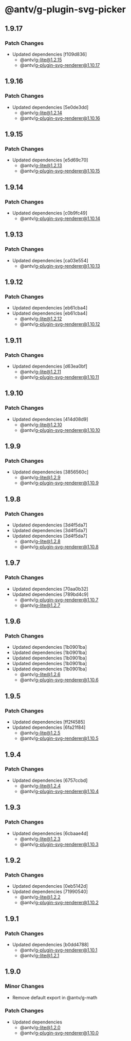 # @antv/g-plugin-svg-picker

## 1.9.17

### Patch Changes

-   Updated dependencies [f109d836]
    -   @antv/g-lite@1.2.15
    -   @antv/g-plugin-svg-renderer@1.10.17

## 1.9.16

### Patch Changes

-   Updated dependencies [5e0de3dd]
    -   @antv/g-lite@1.2.14
    -   @antv/g-plugin-svg-renderer@1.10.16

## 1.9.15

### Patch Changes

-   Updated dependencies [e5d69c70]
    -   @antv/g-lite@1.2.13
    -   @antv/g-plugin-svg-renderer@1.10.15

## 1.9.14

### Patch Changes

-   Updated dependencies [c0b9fc49]
    -   @antv/g-plugin-svg-renderer@1.10.14

## 1.9.13

### Patch Changes

-   Updated dependencies [ca03e554]
    -   @antv/g-plugin-svg-renderer@1.10.13

## 1.9.12

### Patch Changes

-   Updated dependencies [eb61cba4]
-   Updated dependencies [eb61cba4]
    -   @antv/g-lite@1.2.12
    -   @antv/g-plugin-svg-renderer@1.10.12

## 1.9.11

### Patch Changes

-   Updated dependencies [d63ea0bf]
    -   @antv/g-lite@1.2.11
    -   @antv/g-plugin-svg-renderer@1.10.11

## 1.9.10

### Patch Changes

-   Updated dependencies [414d08d9]
    -   @antv/g-lite@1.2.10
    -   @antv/g-plugin-svg-renderer@1.10.10

## 1.9.9

### Patch Changes

-   Updated dependencies [3856560c]
    -   @antv/g-lite@1.2.9
    -   @antv/g-plugin-svg-renderer@1.10.9

## 1.9.8

### Patch Changes

-   Updated dependencies [3d4f5da7]
-   Updated dependencies [3d4f5da7]
-   Updated dependencies [3d4f5da7]
    -   @antv/g-lite@1.2.8
    -   @antv/g-plugin-svg-renderer@1.10.8

## 1.9.7

### Patch Changes

-   Updated dependencies [70aa0b32]
-   Updated dependencies [789bd4c9]
    -   @antv/g-plugin-svg-renderer@1.10.7
    -   @antv/g-lite@1.2.7

## 1.9.6

### Patch Changes

-   Updated dependencies [1b0901ba]
-   Updated dependencies [1b0901ba]
-   Updated dependencies [1b0901ba]
-   Updated dependencies [1b0901ba]
-   Updated dependencies [1b0901ba]
    -   @antv/g-lite@1.2.6
    -   @antv/g-plugin-svg-renderer@1.10.6

## 1.9.5

### Patch Changes

-   Updated dependencies [ff2f4585]
-   Updated dependencies [6fa21f84]
    -   @antv/g-lite@1.2.5
    -   @antv/g-plugin-svg-renderer@1.10.5

## 1.9.4

### Patch Changes

-   Updated dependencies [6757ccbd]
    -   @antv/g-lite@1.2.4
    -   @antv/g-plugin-svg-renderer@1.10.4

## 1.9.3

### Patch Changes

-   Updated dependencies [6cbaae4d]
    -   @antv/g-lite@1.2.3
    -   @antv/g-plugin-svg-renderer@1.10.3

## 1.9.2

### Patch Changes

-   Updated dependencies [0eb5142d]
-   Updated dependencies [71990540]
    -   @antv/g-lite@1.2.2
    -   @antv/g-plugin-svg-renderer@1.10.2

## 1.9.1

### Patch Changes

-   Updated dependencies [b0dd4788]
    -   @antv/g-plugin-svg-renderer@1.10.1
    -   @antv/g-lite@1.2.1

## 1.9.0

### Minor Changes

-   Remove default export in @antv/g-math

### Patch Changes

-   Updated dependencies
    -   @antv/g-lite@1.2.0
    -   @antv/g-plugin-svg-renderer@1.10.0
